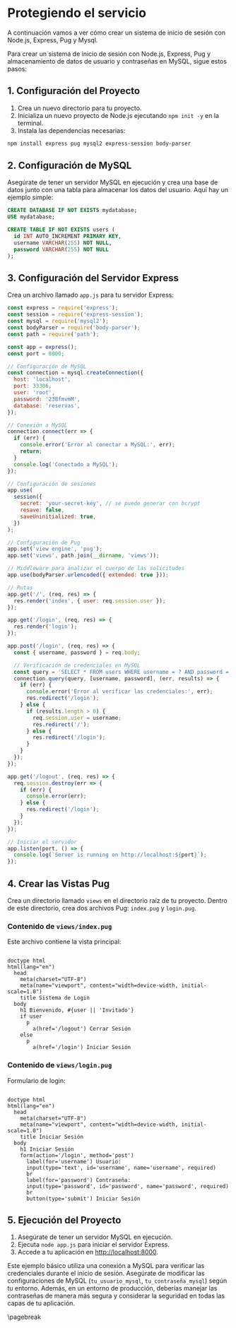 # Protegiendo el servicio

A continuación vamos a ver cómo crear un sistema de inicio de sesión con Node.js, Express, Pug y Mysql.

Para crear un sistema de inicio de sesión con Node.js, Express, Pug y almacenamiento de datos de usuario y contraseñas en MySQL, sigue estos pasos:

## 1. Configuración del Proyecto

1. Crea un nuevo directorio para tu proyecto.
2. Inicializa un nuevo proyecto de Node.js ejecutando `npm init -y` en la terminal.
3. Instala las dependencias necesarias:

```bash
npm install express pug mysql2 express-session body-parser
```

## 2. Configuración de MySQL

Asegúrate de tener un servidor MySQL en ejecución y crea una base de datos junto con una tabla para almacenar los datos del usuario. Aquí hay un ejemplo simple:

```sql
CREATE DATABASE IF NOT EXISTS mydatabase;
USE mydatabase;

CREATE TABLE IF NOT EXISTS users (
  id INT AUTO_INCREMENT PRIMARY KEY,
  username VARCHAR(255) NOT NULL,
  password VARCHAR(255) NOT NULL
);
```

## 3. Configuración del Servidor Express

Crea un archivo llamado `app.js` para tu servidor Express:

```javascript
const express = require('express');
const session = require('express-session');
const mysql = require('mysql2');
const bodyParser = require('body-parser');
const path = require('path');

const app = express();
const port = 8000;

// Configuración de MySQL
const connection = mysql.createConnection({
  host: 'localhost',
  port: 33306,
  user: 'root',
  password: '238fmvmM',
  database: 'reservas',
});

// Conexión a MySQL
connection.connect(err => {
  if (err) {
    console.error('Error al conectar a MySQL:', err);
    return;
  }
  console.log('Conectado a MySQL');
});

// Configuración de sesiones
app.use(
  session({
    secret: 'your-secret-key', // se puede generar con bcrypt
    resave: false,
    saveUninitialized: true,
  })
);

// Configuración de Pug
app.set('view engine', 'pug');
app.set('views', path.join(__dirname, 'views'));

// Middleware para analizar el cuerpo de las solicitudes
app.use(bodyParser.urlencoded({ extended: true }));

// Rutas
app.get('/', (req, res) => {
  res.render('index', { user: req.session.user });
});

app.get('/login', (req, res) => {
  res.render('login');
});

app.post('/login', (req, res) => {
  const { username, password } = req.body;

  // Verificación de credenciales en MySQL
  const query = 'SELECT * FROM users WHERE username = ? AND password = ?';
  connection.query(query, [username, password], (err, results) => {
    if (err) {
      console.error('Error al verificar las credenciales:', err);
      res.redirect('/login');
    } else {
      if (results.length > 0) {
        req.session.user = username;
        res.redirect('/');
      } else {
        res.redirect('/login');
      }
    }
  });
});

app.get('/logout', (req, res) => {
  req.session.destroy(err => {
    if (err) {
      console.error(err);
    } else {
      res.redirect('/login');
    }
  });
});

// Iniciar el servidor
app.listen(port, () => {
  console.log(`Server is running on http://localhost:${port}`);
});
```

## 4. Crear las Vistas Pug

Crea un directorio llamado `views` en el directorio raíz de tu proyecto. Dentro de este directorio, crea dos archivos Pug: `index.pug` y `login.pug`.

### Contenido de `views/index.pug`

Este archivo contiene la vista principal:

```pug

doctype html
html(lang="en")
  head
    meta(charset="UTF-8")
    meta(name="viewport", content="width=device-width, initial-scale=1.0")
    title Sistema de Login
  body
    h1 Bienvenido, #{user || 'Invitado'}
    if user
      p
        a(href='/logout') Cerrar Sesión
    else
      p
        a(href='/login') Iniciar Sesión
```

### Contenido de `views/login.pug`

Formulario de login:

```pug

doctype html
html(lang="en")
  head
    meta(charset="UTF-8")
    meta(name="viewport", content="width=device-width, initial-scale=1.0")
    title Iniciar Sesión
  body
    h1 Iniciar Sesión
    form(action='/login', method='post')
      label(for='username') Usuario:
      input(type='text', id='username', name='username', required)
      br
      label(for='password') Contraseña:
      input(type='password', id='password', name='password', required)
      br
      button(type='submit') Iniciar Sesión
```

## 5. Ejecución del Proyecto

1. Asegúrate de tener un servidor MySQL en ejecución.
2. Ejecuta `node app.js` para iniciar el servidor Express.
3. Accede a tu aplicación en [http://localhost:8000](http://localhost:8000).

Este ejemplo básico utiliza una conexión a MySQL para verificar las credenciales durante el inicio de sesión. Asegúrate de modificar las configuraciones de MySQL (`tu_usuario_mysql`, `tu_contraseña_mysql`) según tu entorno. Además, en un entorno de producción, deberías manejar las contraseñas de manera más segura y considerar la seguridad en todas las capas de tu aplicación.

\pagebreak
